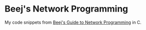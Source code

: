 # Beej's Network Programming
My code snippets from [Beej's Guide to Network Programming](https://beej.us/guide/bgnet/) in C.